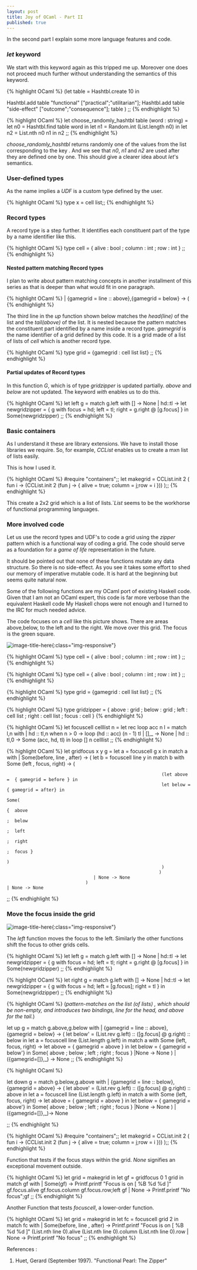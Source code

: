 ```yaml
---
layout: post
title: Joy of OCaml - Part II
published: true
---
```

In the second part I explain some more language features and code. 

### _let_ keyword
We start with this keyword again as this tripped me up. Moreover one does not
proceed much further without understanding the semantics of this keyword.

{% highlight OCaml %}
(let table = Hashtbl.create 10 in
  
  Hashtbl.add table "functional" ["practical";"utilitarian"];
  Hashtbl.add table "side-effect" ["outcome";"consequence"];
 table ) 
;;
{% endhighlight %}

{% highlight OCaml %}
let choose_randomly_hashtbl table (word : string) =
  let n0 = Hashtbl.find  table word in
  let n1 = Random.int (List.length n0) in
  let n2 = List.nth n0 n1 in
  n2
;;
{% endhighlight %}

*choose_randomly_hashtbl* returns randomly one of the values from the list corresponding to the key . And we see that _n0_, _n1_ and _n2_ are used after they are defined one by one. This should give a clearer idea about _let_'s semantics.

### User-defined types

As the name implies a _UDF_ is a custom type defined by the user.

{% highlight OCaml %}
type x = cell list;;
{% endhighlight %}

### Record types

A record type is a step further. It identifies each constituent part of the type by a name identifier like this.


{% highlight OCaml %}
type cell = { alive : bool ; column : int ; row : int }
;;
{% endhighlight %}

#### Nested pattern matching Record types

I plan to write about pattern matching concepts in another installment of this series as that is deeper than what would fit in one paragraph.

{% highlight OCaml %}
   |  {gamegrid = line :: above},{gamegrid = below} -> (
{% endhighlight %}

The third line in the _up_ function shown below matches the _head(line)_ of the list and the _tail(above)_ of the list.
It is nested because the pattern matches the constituent part identified by a name inside a record type. _gamegrid_ is the name identifier of a grid defined by this code. It is a grid made of a list of lists of _cell_ which is another record type.

{% highlight OCaml %}
type grid = {gamegrid : cell list list}
;;
{% endhighlight %}

#### Partial updates of Record types

In this function _G_, which is of type _gridzipper_ is updated partially. _above_ and _below_ 
are not updated. The keyword _with_ enables us to do this.

{% highlight OCaml %}
let left g =
match g.left with
 [] -> None 
| hd::tl ->  let newgridzipper = { g  with focus = hd; left = tl; right = g.right @ [g.focus] } in
             Some(newgridzipper)
;;
{% endhighlight %}

### Basic containers

As I understand it these are library extensions. We have to install those libraries we require. So, for example, _CCList_ enables us to create a mxn list of lists easily. 

This is how I used it.

{% highlight OCaml %}
#require "containers";;
 let makegrid = CCList.init 2 ( fun i -> (CCList.init 2 (fun j -> { alive = true; column = j;row = i })) );;
{% endhighlight %}

This create a 2x2 grid which is a list of lists.`_List_ seems to be the workhorse of functional programming languages.

### More involved code

Let us use the record types and UDF's to code a grid using the _zipper_ pattern which is a functional way of coding a grid. The code should serve as a foundation for a _game of life_ representation in the future.

It should be  pointed out that none of these functions mutate any data structure. So there is no side-effect. As you see it takes some effort to shed our memory of imperative mutable code. It is hard at the beginning but seems quite natural now.

Some of the following functions are my OCaml port of existing Haskell code. Given that I am not an OCaml expert, this code is far more verbose than the equivalent Haskell code My Haskell chops were not enough and I turned to the IRC for much needed advice. 

The code focuses on a _cell_ like this picture shows. There are areas above,below, to the left and to the right. We move over this grid.
The focus is the green square.



![image-title-here](../images/myhanddrawn.tex.preview.pdf.png){:class="img-responsive"}


{% highlight OCaml %}
type cell = { alive : bool ; column : int ; row : int }
;;
{% endhighlight %}

{% highlight OCaml %}
type cell = { alive : bool ; column : int ; row : int }
;;
{% endhighlight %}

{% highlight OCaml %}
type grid = {gamegrid : cell list list}
;;
{% endhighlight %}

{% highlight OCaml %}
type gridzipper  =
             { above : grid
             ; below : grid
             ; left  : cell list
             ; right : cell list
             ; focus : cell }
{% endhighlight %}

{% highlight OCaml %}
let focuscell celllist n =
 let rec loop acc n l =
  match l,n with
    | hd :: tl,n when n > 0 -> loop (hd :: acc) (n - 1) tl
    | [],_  -> None
    | hd :: tl,0 -> Some (acc, hd, tl)
 in loop  [] n celllist
;;
{% endhighlight %}

{% highlight OCaml %}
let gridfocus x y g =
 let a = focuscell g x in
  match a with
    | Some(before, line , after) -> (
                                  let b = focuscell line y in
                                   match b with
                                   Some (left  , focus, right) -> 
                                                              ( 
                                                               
                                                               (let above =  { gamegrid = before } in
                                                               let below = { gamegrid = after} in
                                                                            Some(
                                                                            {  above
                                                                            ;  below
                                                                            ;  left
                                                                            ;  right
                                                                            ;  focus }
                                                                             )
                                                               )
                                                              )
                                     | None -> None
                                  )
    | None -> None
;;
{% endhighlight %}
### Move the focus inside the grid


![image-title-here](../images/myhanddrawn-move.tex.preview.png){:class="img-responsive"}

The _left_ function moves the focus to the left. Similarly the other functions shift the focus
to other grids cells.


{% highlight OCaml %}
let left g =
match g.left with
 [] -> None 
| hd::tl ->  let newgridzipper = { g  with focus = hd; left = tl; right = g.right @ [g.focus] } in
             Some(newgridzipper)
;;
{% endhighlight %}

{% highlight OCaml %}
let right g =
match g.left with
 [] -> None 
| hd::tl ->  let newgridzipper = { g  with focus = hd; left = [g.focus]; right =  tl } in
             Some(newgridzipper)
;;
{% endhighlight %}

{% highlight OCaml %}
(*pattern-matches on the list (of lists) , which should be non-empty, and introduces two bindings,
 line for the head, and above for the tail.*)

let up g =
 match g.above,g.below with
   |  {gamegrid = line :: above},{gamegrid = below} -> (
                          let below' =  (List.rev g.left) :: ([g.focus] @ g.right) :: below in
                          let a = focuscell line (List.length g.left) in
                          match a with
                           Some (left, focus, right) ->
                                                               let above =  { gamegrid = above } in
                                                               let below = { gamegrid = below'} in
                            Some{ above
                            ; below
                            ; left
                            ; right
                            ; focus }
                          |None -> 
                           None
                         )
   |({gamegrid=[]},_) ->  None
;;
{% endhighlight %}

{% highlight OCaml %}

let down g = 
   match g.below,g.above with
   |  {gamegrid = line :: below},{gamegrid = above} -> (
                          let above' =  (List.rev g.left) :: ([g.focus] @ g.right) :: above in
                          let a = focuscell line (List.length g.left) in
                          match a with
                           Some (left, focus, right) ->
                                                               let above =  { gamegrid = above } in
                                                               let below = { gamegrid = above'} in
                            Some{ above
                            ; below
                            ; left
                            ; right
                            ; focus }
                          |None -> 
                            None
                         )
   | ({gamegrid=[]},_)->    None

;;
{% endhighlight %}

{% highlight OCaml %}
#require "containers";;
 let makegrid = CCList.init 2 ( fun i -> (CCList.init 2 (fun j -> { alive = true; column = j;row = i })) );;
{% endhighlight %}

Function that tests if the focus stays within the grid. _None_ signifies an exceptional movement outside. 

{% highlight OCaml %}
let grid = makegrid in
  let gf = gridfocus 0 1 grid in
   match gf with
   | Some(gf) ->
                Printf.printf "Focus is on [ %B %d %d ]" gf.focus.alive gf.focus.column gf.focus.row;left gf
   | None -> Printf.printf "No focus";gf
;;
{% endhighlight %}

Another Function that tests _focuscell_, a lower-order function.

{% highlight OCaml %}
let grid = makegrid in
  let fc = focuscell grid 2 in
   match fc with
    | Some(before, line , after) -> Printf.printf "Focus is on [ %B %d %d ]" (List.nth line 0).alive (List.nth line 0).column (List.nth line 0).row
    | None -> Printf.printf "No focus"
;;
{% endhighlight %}

References :

1. Huet, Gerard (September 1997). "Functional Pearl: The Zipper"
